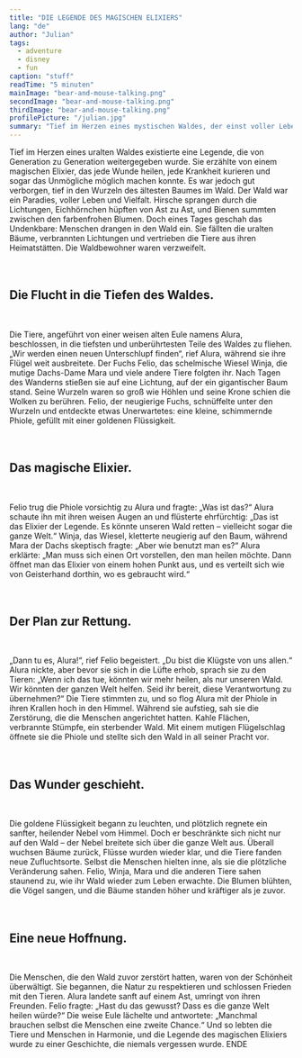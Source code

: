 ```yaml
---
title: "DIE LEGENDE DES MAGISCHEN ELIXIERS"
lang: "de"
author: "Julian"
tags:
  - adventure
  - disney
  - fun
caption: "stuff"
readTime: "5 minuten"
mainImage: "bear-and-mouse-talking.png"
secondImage: "bear-and-mouse-talking.png"
thirdImage: "bear-and-mouse-talking.png"
profilePicture: "/julian.jpg"
summary: "Tief im Herzen eines mystischen Waldes, der einst voller Leben und Schönheit war, liegt die Legende eines magischen Elixiers, das Heilung und Hoffnung bringen kann. Als die Menschen beginnen, den Wald zu zerstören, stehen die Waldbewohner vor einer großen Herausforderung – und entdecken eine Möglichkeit, nicht nur ihren Wald, sondern die ganze Welt zu retten."
---
```


Tief im Herzen eines uralten Waldes existierte eine Legende, die von Generation zu Generation weitergegeben wurde. Sie erzählte von einem magischen Elixier, das jede Wunde heilen, jede Krankheit kurieren und sogar das Unmögliche möglich machen konnte. Es war jedoch gut verborgen, tief in den Wurzeln des ältesten Baumes im Wald.
Der Wald war ein Paradies, voller Leben und Vielfalt. Hirsche sprangen durch die Lichtungen, Eichhörnchen hüpften von Ast zu Ast, und Bienen summten zwischen den farbenfrohen Blumen. Doch eines Tages geschah das Undenkbare: Menschen drangen in den Wald ein. Sie fällten die uralten Bäume, verbrannten Lichtungen und vertrieben die Tiere aus ihren Heimatstätten. Die Waldbewohner waren verzweifelt.
<br>
<br>
<br>

## Die Flucht in die Tiefen des Waldes.

<br>

Die Tiere, angeführt von einer weisen alten Eule namens Alura, beschlossen, in die tiefsten und unberührtesten Teile des Waldes zu fliehen. „Wir werden einen neuen Unterschlupf finden“, rief Alura, während sie ihre Flügel weit ausbreitete. Der Fuchs Felio, das schelmische Wiesel Winja, die mutige Dachs-Dame Mara und viele andere Tiere folgten ihr.
Nach Tagen des Wanderns stießen sie auf eine Lichtung, auf der ein gigantischer Baum stand. Seine Wurzeln waren so groß wie Höhlen und seine Krone schien die Wolken zu berühren. Felio, der neugierige Fuchs, schnüffelte unter den Wurzeln und entdeckte etwas Unerwartetes: eine kleine, schimmernde Phiole, gefüllt mit einer goldenen Flüssigkeit.
<br>
<br>
<br>

## Das magische Elixier.

<br>

Felio trug die Phiole vorsichtig zu Alura und fragte: „Was ist das?“ Alura schaute ihn mit ihren weisen Augen an und flüsterte ehrfürchtig: „Das ist das Elixier der Legende. Es könnte unseren Wald retten – vielleicht sogar die ganze Welt.“
Winja, das Wiesel, kletterte neugierig auf den Baum, während Mara der Dachs skeptisch fragte: „Aber wie benutzt man es?“ Alura erklärte: „Man muss sich einen Ort vorstellen, den man heilen möchte. Dann öffnet man das Elixier von einem hohen Punkt aus, und es verteilt sich wie von Geisterhand dorthin, wo es gebraucht wird.“
<br>
<br>
<br>

## Der Plan zur Rettung.

<br>

„Dann tu es, Alura!“, rief Felio begeistert. „Du bist die Klügste von uns allen.“ Alura nickte, aber bevor sie sich in die Lüfte erhob, sprach sie zu den Tieren: „Wenn ich das tue, könnten wir mehr heilen, als nur unseren Wald. Wir könnten der ganzen Welt helfen. Seid ihr bereit, diese Verantwortung zu übernehmen?“
Die Tiere stimmten zu, und so flog Alura mit der Phiole in ihren Krallen hoch in den Himmel. Während sie aufstieg, sah sie die Zerstörung, die die Menschen angerichtet hatten. Kahle Flächen, verbrannte Stümpfe, ein sterbender Wald. Mit einem mutigen Flügelschlag öffnete sie die Phiole und stellte sich den Wald in all seiner Pracht vor.
<br>
<br>
<br>

## Das Wunder geschieht.

<br>

Die goldene Flüssigkeit begann zu leuchten, und plötzlich regnete ein sanfter, heilender Nebel vom Himmel. Doch er beschränkte sich nicht nur auf den Wald – der Nebel breitete sich über die ganze Welt aus. Überall wuchsen Bäume zurück, Flüsse wurden wieder klar, und die Tiere fanden neue Zufluchtsorte. Selbst die Menschen hielten inne, als sie die plötzliche Veränderung sahen.
Felio, Winja, Mara und die anderen Tiere sahen staunend zu, wie ihr Wald wieder zum Leben erwachte. Die Blumen blühten, die Vögel sangen, und die Bäume standen höher und kräftiger als je zuvor.
<br>
<br>
<br>

## Eine neue Hoffnung.

<br>

Die Menschen, die den Wald zuvor zerstört hatten, waren von der Schönheit überwältigt. Sie begannen, die Natur zu respektieren und schlossen Frieden mit den Tieren. Alura landete sanft auf einem Ast, umringt von ihren Freunden. Felio fragte: „Hast du das gewusst? Dass es die ganze Welt heilen würde?“
Die weise Eule lächelte und antwortete: „Manchmal brauchen selbst die Menschen eine zweite Chance.“
Und so lebten die Tiere und Menschen in Harmonie, und die Legende des magischen Elixiers wurde zu einer Geschichte, die niemals vergessen wurde.
ENDE
